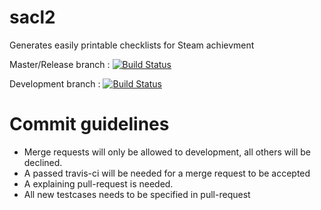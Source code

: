 sacl2
=====

Generates easily printable checklists for Steam achievment

Master/Release branch : [![Build Status](https://secure.travis-ci.org/itayo/sacl2.png?branch=master)](https://travis-ci.org/itayo/sacl2)

Development branch : [![Build Status](https://secure.travis-ci.org/itayo/sacl2.png?branch=development)](https://travis-ci.org/itayo/sacl2)

Commit guidelines
=====
* Merge requests will only be allowed to development, all others will be declined.
* A passed travis-ci will be needed for a merge request to be accepted
* A explaining pull-request is needed.
* All new testcases needs to be specified in pull-request
